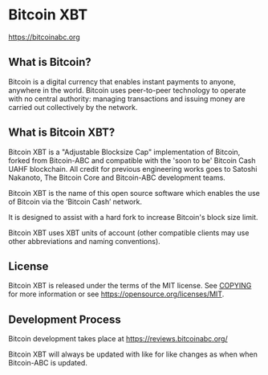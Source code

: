Bitcoin XBT
===========

https://bitcoinabc.org

What is Bitcoin?
----------------

Bitcoin is a digital currency that enables instant payments to
anyone, anywhere in the world. Bitcoin uses peer-to-peer technology to operate
with no central authority: managing transactions and issuing money are carried
out collectively by the network.

What is Bitcoin XBT?
--------------------

Bitcoin XBT is a "Adjustable Blocksize Cap" implementation of Bitcoin, forked from Bitcoin-ABC and compatible with the 'soon to be' Bitcoin Cash UAHF blockchain. All credit for previous engineering works goes to Satoshi Nakanoto, The Bitcoin Core and Bitcoin-ABC development teams.

Bitcoin XBT is the name of this open source software which enables the use of Bitcoin via the ‘Bitcoin Cash’ network.

It is designed to assist with a hard fork to increase Bitcoin's block size limit.

Bitcoin XBT uses XBT units of account (other compatible clients may use other abbreviations and naming conventions).

License
-------

Bitcoin XBT is released under the terms of the MIT license. See [COPYING](COPYING) for more
information or see https://opensource.org/licenses/MIT.

Development Process
-------------------

Bitcoin development takes place at https://reviews.bitcoinabc.org/

Bitcoin XBT will always be updated with like for like changes as when when Bitcoin-ABC is updated.
